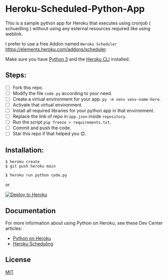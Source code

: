 # Heroku-Scheduled-Python-App

This is a sample python app for Heroku that executes using cronjob ( schuedling ) without using any external resources required like using weblink.

I prefer to use a free Addon named `Heroku Scheduler` https://elements.heroku.com/addons/scheduler

Make sure you have [Python 3](https://www.python.org/downloads/) and the [Heroku CLI](https://devcenter.heroku.com/articles/heroku-cli#download-and-install) installed.

## Steps:

- [ ] Fork this repo.
- [ ] Modify the file `code.py` according to your need.
- [ ] Create a virtual environment for your app. `py -m venv venv-name-here`.
- [ ] Activate that virtual environment.
- [ ] Install all required libraries for your python app in that environment.
- [ ] Replace the link of repo in `app.json` inside `repository`.
- [ ] Run the script `pip freeze > requirements.txt`.
- [ ] Commit and push the code.
- [ ] Star this repo if that helped you 😊.

## Installation:

```
$ heroku create
$ git push heroku main

$ heroku run python code.py
```

or

[![Deploy to Heroku](https://www.herokucdn.com/deploy/button.png)](https://heroku.com/deploy)

## Documentation

For more information about using Python on Heroku, see these Dev Center articles:

- [Python on Heroku](https://devcenter.heroku.com/categories/python)
- [Heroku Scheduling](https://devcenter.heroku.com/articles/scheduler#scheduling-jobs)

## License

[MIT](https://choosealicense.com/licenses/mit/)
